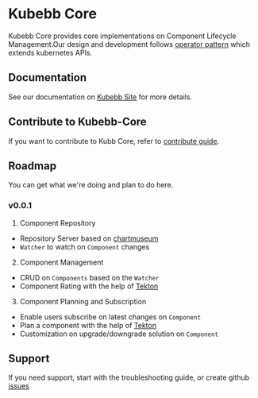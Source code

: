 # Kubebb Core

Kubebb Core provides core implementations on Component Lifecycle Management.Our design and development follows [operator pattern](https://kubernetes.io/docs/concepts/extend-kubernetes/operator/) which extends kubernetes APIs.

## Documentation

See our documentation on [Kubebb Site](http://kubebb.k8s.com.cn) for more details.

## Contribute to Kubebb-Core

If you want to contribute to Kubb Core, refer to [contribute guide](CONTRIBUTING.md).

## Roadmap

You can get what we're doing and plan to do here.

### v0.0.1

1. Component Repository

- Repository Server based on [chartmuseum](https://chartmuseum.com/docs/#)
- `Watcher` to watch on `Component` changes

2. Component Management

- CRUD on `Components` based on the `Watcher`
- Component Rating with the help of [Tekton](https://tekton.dev/)

3. Component Planning and Subscription

- Enable users subscribe on latest changes on `Component`
- Plan a component with the help of [Tekton](https://tekton.dev/)
- Customization on upgrade/downgrade solution on `Component`

## Support

If you need support, start with the troubleshooting guide, or create github [issues](https://github.com/kubebb/core/issues/new)
